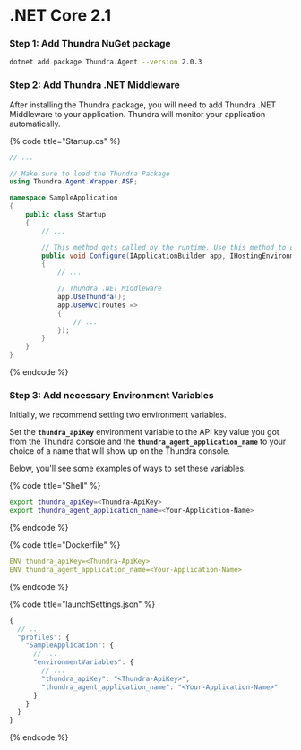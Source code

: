 # .NET Core 2.1

### Step 1: Add Thundra NuGet package

```bash
dotnet add package Thundra.Agent --version 2.0.3
```

### Step 2: Add Thundra .NET Middleware &#x20;

After installing the Thundra package, you will need to add Thundra .NET Middleware to your application. Thundra will monitor your application automatically.

{% code title="Startup.cs" %}
```csharp
// ...

// Make sure to load the Thundra Package
using Thundra.Agent.Wrapper.ASP;

namespace SampleApplication
{
    public class Startup
    {
        // ...

        // This method gets called by the runtime. Use this method to configure the HTTP request pipeline.
        public void Configure(IApplicationBuilder app, IHostingEnvironment env)
        {
            // ...

            // Thundra .NET Middleware
            app.UseThundra();
            app.UseMvc(routes =>
            {
                // ...
            });
        }
    }
}

```
{% endcode %}

### Step 3: Add necessary Environment Variables&#x20;

Initially, we recommend setting two environment variables.&#x20;

Set the **`thundra_apiKey`** environment variable to the API key value you got from the Thundra console and the **`thundra_agent_application_name`** to your choice of a name that will show up on the Thundra console.

Below, you'll see some examples of ways to set these variables.

{% code title="Shell" %}
```bash
export thundra_apiKey=<Thundra-ApiKey>
export thundra_agent_application_name=<Your-Application-Name>
```
{% endcode %}

{% code title="Dockerfile" %}
```yaml
ENV thundra_apiKey=<Thundra-ApiKey>
ENV thundra_agent_application_name=<Your-Application-Name>
```
{% endcode %}

{% code title="launchSettings.json" %}
```javascript
{
  // ...
  "profiles": {
    "SampleApplication": {
      // ...
      "environmentVariables": {
        // ...
        "thundra_apiKey": "<Thundra-ApiKey>",
        "thundra_agent_application_name": "<Your-Application-Name>"
      }
    }
  }
}


```
{% endcode %}
